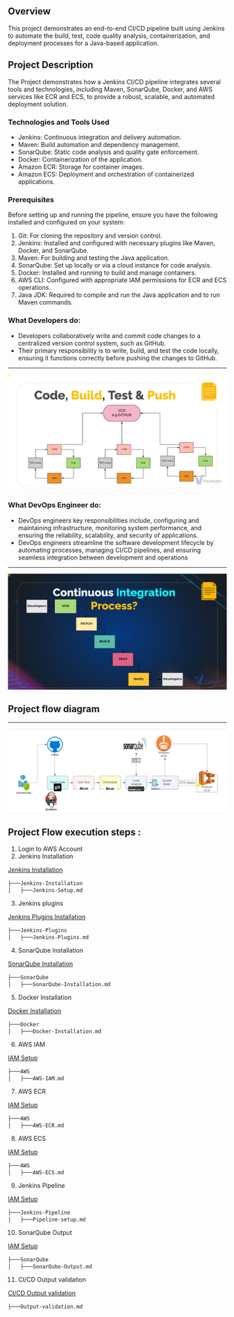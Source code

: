 ## Overview
This project demonstrates an end-to-end CI/CD pipeline built using Jenkins to automate the build, test, code quality analysis, containerization, and deployment processes for a Java-based application.

## Project Description
The Project demonstrates how a Jenkins CI/CD pipeline integrates several tools and technologies, including Maven, SonarQube, Docker, and AWS services like ECR and ECS, to provide a robust, scalable, and automated deployment solution.

### Technologies and Tools Used

- Jenkins: Continuous integration and delivery automation.
- Maven: Build automation and dependency management.
- SonarQube: Static code analysis and quality gate enforcement.
- Docker: Containerization of the application.
- Amazon ECR: Storage for container images.
- Amazon ECS: Deployment and orchestration of containerized applications.

### Prerequisites
Before setting up and running the pipeline, ensure you have the following installed and configured on your system:

1. Git: For cloning the repository and version control.
2. Jenkins: Installed and configured with necessary plugins like Maven, Docker, and SonarQube.
3. Maven: For building and testing the Java application.
4. SonarQube: Set up locally or via a cloud instance for code analysis.
5. Docker: Installed and running to build and manage containers.
6. AWS CLI: Configured with appropriate IAM permissions for ECR and ECS operations.
7. Java JDK: Required to compile and run the Java application and to run Maven commands.

### What Developers do:
- Developers collaboratively write and commit code changes to a centralized version control system, such as GitHub.
- Their primary responsibility is to write, build, and test the code locally, ensuring it functions correctly before pushing the changes to GitHub. 
---
 ![Project flow diagram](https://github.com/Kizhakkekkara-Vishnu-Vijayan/Jenkins-CI-CD-Pipeline/blob/master/Jenkins-SS-ALL/Developer.png)

### What DevOps Engineer do:
- DevOps engineers key responsibilities include, configuring and maintaining infrastructure, monitoring system performance, and ensuring the reliability, scalability, and security of applications.
- DevOps engineers streamline the software development lifecycle by automating processes, managing CI/CD pipelines, and ensuring seamless integration between development and operations
---
![Project flow diagram](https://github.com/Kizhakkekkara-Vishnu-Vijayan/Jenkins-CI-CD-Pipeline/blob/master/Jenkins-SS-ALL/DevOps.png)

## Project flow diagram
---
![Project flow diagram](https://github.com/Kizhakkekkara-Vishnu-Vijayan/Jenkins-CI-CD-Pipeline/blob/master/Jenkins-SS-ALL/Flow-diagram.png)
 
## Project Flow execution steps :
1. Login to AWS Account
2. Jenkins Installation

[Jenkins Installation](https://github.com/Kizhakkekkara-Vishnu-Vijayan/Jenkins-CI-CD-Pipeline/blob/master/Jenkins-Installation/Jenkins-Setup.sh)
```
├───Jenkins-Installation
│   ├───Jenkins-Setup.md
```

3. Jenkins plugins 

[Jenkins Plugins Installation](https://github.com/Kizhakkekkara-Vishnu-Vijayan/Jenkins-CI-CD-Pipeline/blob/master/Jenkins-Plugins/Jenkins-Plugins.md)
```
├───Jenkins-Plugins
│   ├───Jenkins-Plugins.md
```

4. SonarQube Installation

[SonarQube Installation](https://github.com/Kizhakkekkara-Vishnu-Vijayan/Jenkins-CI-CD-Pipeline/blob/master/SonarQube/SonarQube-Installation.md)
```
├───SonarQube
│   ├───SonarQube-Installation.md
```

5. Docker Installation

[Docker Installation](https://github.com/Kizhakkekkara-Vishnu-Vijayan/Jenkins-CI-CD-Pipeline/blob/master/Docker/Docker-Installation.md)
```
├───Docker
│   ├───Docker-Installation.md
```

6. AWS IAM

[IAM Setup](https://github.com/Kizhakkekkara-Vishnu-Vijayan/Jenkins-CI-CD-Pipeline/blob/master/AWS/AWS-IAM.md)
```
├───AWS
│   ├───AWS-IAM.md
```
7. AWS ECR

[IAM Setup](https://github.com/Kizhakkekkara-Vishnu-Vijayan/Jenkins-CI-CD-Pipeline/blob/master/AWS/AWS-ECR.md)
```
├───AWS
│   ├───AWS-ECR.md
```

8. AWS ECS

[IAM Setup](https://github.com/Kizhakkekkara-Vishnu-Vijayan/Jenkins-CI-CD-Pipeline/blob/master/AWS/AWS-ECS.md)
```
├───AWS
│   ├───AWS-ECS.md
```

9. Jenkins Pipeline

[IAM Setup](https://github.com/Kizhakkekkara-Vishnu-Vijayan/Jenkins-CI-CD-Pipeline/blob/master/Jenkins-Pipeline/Pipeline-Setup.md)
```
├───Jenkins-Pipeline
│   ├───Pipeline-setup.md
```

10. SonarQube Output

[IAM Setup](https://github.com/Kizhakkekkara-Vishnu-Vijayan/Jenkins-CI-CD-Pipeline/blob/master/SonarQube/SonarQube-Output.md)
```
├───SonarQube
│   ├───SonarQube-Output.md
```

11. CI/CD Output validation

[CI/CD Output validation](https://github.com/Kizhakkekkara-Vishnu-Vijayan/Jenkins-CI-CD-Pipeline/blob/master/Output-Validation.md)
```
├───Output-validation.md
```
